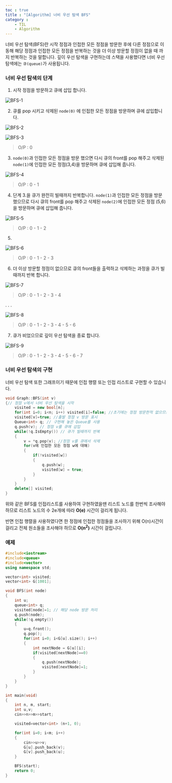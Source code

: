 ```yaml
---
toc : true
title : "[Algorithm] 너비 우선 탐색 BFS"
category : 
    - TIL
    - Algorithm
---
```

너비 우선 탐색$($BFS)란 시작 정점과 인접한 모든 정점을 방문한 후에 다른 정점으로 이동해 해당 정점과 인접한 모든 정점을 반복하는 것을 더 이상 방문할 정점이 없을 때 까지 반복하는 것을 말합니다. 깊이 우선 탐색을 구현하는데 스택을 사용했다면 너비 우선 탐색에는 `큐(queue)`가 사용됩니다. 

### 너비 우선 탐색의 단계
1. 시작 정점을 방문하고 큐에 삽입 합니다. 

![BFS-1](/assets/images/algo/BFS-1.png)

2. 큐를 pop 시키고 삭제된 `node(0)` 에 인접한 모든 정점을 방문하며 큐에 삽입합니다.

![BFS-2](/assets/images/algo/BFS-2.png)

![BFS-3](/assets/images/algo/BFS-3.png)

>O/P : 0

3. `node(0)`과 인접한 모든 정점을 방문 했으면 다시 큐의 front를 pop 해주고 삭제된 `node(1)`에 인접한 모든 정점$($3,4)을 방문하며 큐에 삽입해 줍니다.

![BFS-4](/assets/images/algo/BFS-4.png)

>O/P : 0 - 1

4. 단계 3.을 큐가 완전히 빌때까지 반복합니다. `node(1)`과 인접한 모든 정점을 방문 했으므로 다시 큐의 front를 pop 해주고 삭제된 `node(2)`에 인접한 모든 정점 $($5,6)을 방문하며 큐에 삽입해 줍니다.

![BFS-5](/assets/images/algo/BFS-5.png)

>O/P : 0 - 1 - 2 

5. 
![BFS-6](/assets/images/algo/BFS-6.png)

>O/P : 0 - 1 - 2 - 3

6. 더 이상 방문할 정점이 없으므로 큐의 front들을 출력하고 삭제하는 과정을 큐가 빌때까지 반복 합니다.

![BFS-7](/assets/images/algo/BFS-7.png)

>O/P : 0 - 1 - 2 - 3 - 4

. . .

![BFS-8](/assets/images/algo/BFS-8.png)

>O/P : 0 - 1 - 2 - 3 - 4 - 5 - 6 

7. 큐가 비었으므로 깊이 우선 탐색을 종료 합니다.

![BFS-9](/assets/images/algo/BFS-9.png)

>O/P : 0 - 1 - 2 - 3 - 4 - 5 - 6 - 7

### 너비 우선 탐색의 구현
너비 우선 탐색 또한 그래프이기 때문에 인접 행렬 또는 인접 리스트로 구현할 수 있습니다.

``` cpp
void Graph::BFS(int v)
{// 정점 v에서 너비 우선 탐색을 시작
    visited = new bool[n];
    for(int i=0; i<n; i++) visited[i]=false; //초기에는 정점 방문한적 없으므로
    visited[v]=true; //출발 정점 v 방문 표시
    Queue<int> q; // 구현해 놓은 Queue를 사용
    q.push(v); // 정점 v를 큐에 삽입
    while(!q.IsEmpty()) // 큐가 빌때까지 반복
    {
        v = *q.pop(v); //정점 v를 큐에서 삭제
        for(v에 인접한 모든 정점 w에 대해)
        {
            if(!visited[w])
            {
                q.push(w);
                visited[w] = true;
            }
        }
    }
    delete[] visited;
}
```

위와 같은 BFS를 인접리스트를 사용하여 구현하였을땐 리스트 노드를 한번씩 조사해야 하므로 리스트 노드의 수 2e개에 따라 **O$($e)** 시간이 걸리게 됩니다.

반면 인접 행렬을 사용하였다면 한 정점에 인접한 정점들을 조사하기 위해 O$($n)시간이 걸리고 전체 원소들을 조사해야 하므로 **O$($n<sup>2</sup>)** 시간이 걸립니다.

### 예제

``` cpp
#include<iostream>
#include<queue>
#include<vector>
using namespace std;

vector<int> visited;
vector<int> G[1001];

void BFS(int node)
{
    int u;
    queue<int> q;
    visited[node]=1; // 해당 node 방문 처리
    q.push(node);
    while(!q.empty())
    {
        u=q.front();
        q.pop();
        for(int i=0; i<G[u].size(); i++)
        {
            int nextNode = G[u][i];
            if(visited[nextNode]==0)
            {
                q.push(nextNode);
                visited[nextNode]=1;
            }
        }
    }
}

int main(void)
{
    int n, m, start;
    int u,v;
    cin>>n>>m>>start;

    visited=vector<int> (n+1, 0);

    for(int i=0; i<m; i++)
    {
        cin>>u>>v;
        G[u].push_back(v);
        G[v].push_back(u);
    }

    BFS(start);
    return 0;
}
```

